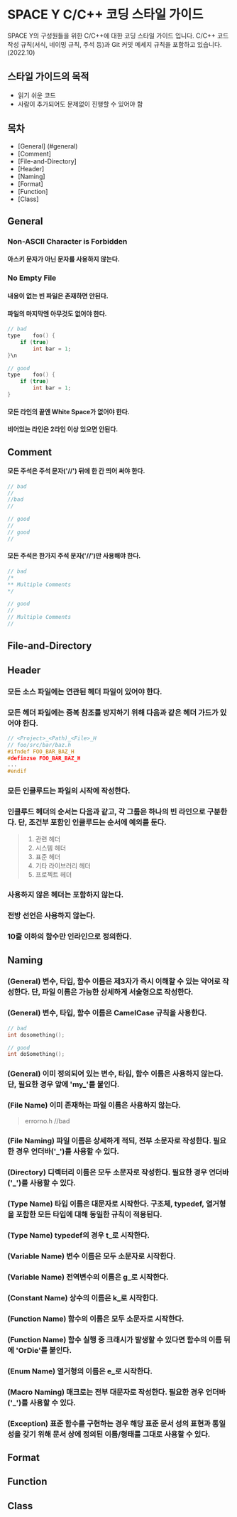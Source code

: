 # SPACE Y C/C++ 코딩 스타일 가이드

SPACE Y의 구성원들을 위한 C/C++에 대한 코딩 스타일 가이드 입니다.
C/C++ 코드 작성 규칙(서식, 네이밍 규칙, 주석 등)과 Git 커밋 메세지 규칙을 포함하고 있습니다.(2022.10)

## 스타일 가이드의 목적

- 읽기 쉬운 코드
- 사람이 추가되어도 문제없이 진행할 수 있어야 함


## 목차
- [General] (#general)
- [Comment] 
- [File-and-Directory]
- [Header]
- [Naming]
- [Format]
- [Function]
- [Class]


## General
### Non-ASCII Character is Forbidden
#### 아스키 문자가 아닌 문자를 사용하지 않는다.

### No Empty File
#### 내용이 없는 빈 파일은 존재하면 안된다.

#### 파일의 마지막엔 아무것도 없어야 한다.
```c
// bad
type	foo() {
	if (true)
		int bar = 1;
}\n
```

``` c
// good
type	foo() {
	if (true)
		int bar = 1;
}
```

#### 모든 라인의 끝엔 White Space가 없어야 한다.

#### 비어있는 라인은 2라인 이상 있으면 안된다.


## Comment
#### 모든 주석은 주석 문자('//') 뒤에 한 칸 띄어 써야 한다.
``` c
// bad
//
//bad
//
```

``` c
// good
//
// good
//
```

#### 모든 주석은 한가지 주석 문자('//')만 사용해야 한다.
``` c
// bad
/*
** Multiple Comments
*/
```

``` c
// good
//
// Multiple Comments
//
```


## File-and-Directory


## Header
### 모든 소스 파일에는 연관된 헤더 파일이 있어야 한다.

### 모든 헤더 파일에는 중복 참조를 방지하기 위해 다음과 같은 헤더 가드가 있어야 한다.
``` c
// <Project>_<Path)_<File>_H
// foo/src/bar/baz.h
#ifndef FOO_BAR_BAZ_H
#definzse FOO_BAR_BAZ_H
...
#endif
```

### 모든 인클루드는 파일의 시작에 작성한다.

### 인클루드 헤더의 순서는 다음과 같고, 각 그룹은 하나의 빈 라인으로 구분한다. 단, 조건부 포함인 인클루드는 순서에 예외를 둔다.
> 1. 관련 헤더
> 2. 시스템 헤더
> 3. 표준 헤더
> 4. 기타 라이브러리 헤더
> 5. 프로젝트 헤더

### 사용하지 않은 헤더는 포함하지 않는다.

### 전방 선언은 사용하지 않는다.

### 10줄 이하의 함수만 인라인으로 정의한다.


## Naming
### (General) 변수, 타입, 함수 이름은 제3자가 즉시 이해할 수 있는 약어로 작성한다. 단, 파일 이름은 가능한 상세하게 서술형으로 작성한다.

### (General) 변수, 타입, 함수 이름은 CamelCase 규칙을 사용한다.
```c
// bad
int dosomething();
```

```c
// good
int doSomething();
```

### (General) 이미 정의되어 있는 변수, 타입, 함수 이름은 사용하지 않는다. 단, 필요한 경우 앞에 'my_'를 붙인다.

### (File Name) 이미 존재하는 파일 이름은 사용하지 않는다.
> errorno.h  //bad

### (File Naming) 파일 이름은 상세하게 적되, 전부 소문자로 작성한다. 필요한 경우 언더바('_')를 사용할 수 있다.


### (Directory) 디렉터리 이름은 모두 소문자로 작성한다. 필요한 경우 언더바('_')를 사용할 수 있다.

### (Type Name) 타입 이름은 대문자로 시작한다. 구조체, typedef, 열거형을 포함한 모든 타입에 대해 동일한 규칙이 적용된다.

### (Type Name) typedef의 경우 t_로 시작한다.

### (Variable Name) 변수 이름은 모두 소문자로 시작한다.

### (Variable Name) 전역변수의 이름은 g_로 시작한다.

### (Constant Name) 상수의 이름은 k_로 시작한다.

### (Function Name) 함수의 이름은 모두 소문자로 시작한다.

### (Function Name) 함수 실행 중 크래시가 발생할 수 있다면 함수의 이름 뒤에 'OrDie'를 붙인다.

### (Enum Name) 열거형의 이름은 e_로 시작한다.

### (Macro Naming) 매크로는 전부 대문자로 작성한다. 필요한 경우 언더바('_')를 사용할 수 있다.

### (Exception) 표준 함수를 구현하는 경우 해당 표준 문서 성의 표현과 통일성을 갖기 위해 문서 상에 정의된 이름/형태를 그대로 사용할 수 있다.

## Format


## Function


## Class

